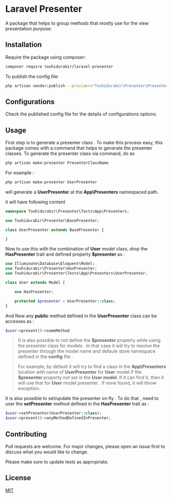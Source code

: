 # Laravel Presenter

A package that helps to group methods that mostly use for the view presentation purpose.

## Installation

Require the package using composer:

```bash
composer require touhidurabir/laravel-presenter
```

To publish the config file:
```bash
php artisan vendor:publish --provider="Touhidurabir\Presenter\PresenterServiceProvider" --tag=config
```

## Configurations
Check the published config file for the details of configurations options.

## Usage
First step is to generate a presenter class . To make this process easy, this package comes with a command that helps to generate the presenter classes. To generate the presenter class via command, do as 

```bash
php artisan make:presenter PresenterClassName
```

For example : 

```bash
php artisan make:presenter UserPresenter
```

will generate a **UserPresenter** at the **App\Presenters** namespaced path. 

it will have following content 

```php
namespace Touhidurabir\Presenter\Tests\App\Presenters;

use Touhidurabir\Presenter\BasePresenter;

class UserPresenter extends BasePresenter {

}
```

Now to use this with the combination of **User** model class, drop the **HasPresenter** trait and defined property **$presenter** as : 

```php
use Illuminate\Database\Eloquent\Model;
use Touhidurabir\Presenter\HasPresenter;
use Touhidurabir\Presenter\Tests\App\Presenters\UserPresenter;

class User extends Model {

    use HasPresenter;

    protected $presenter = UserPresenter::class;
}
```

And Now any **public** method defined in the **UserPresenter** class can be accesses as : 

```php
$user->present()->someMethod
```

>It is also possible to not define the **$presenter** property while using the presenter class for models . In that case it will try to resolve the presenter through the model name and defaule store namespace defined in the **config** file . 
>
>For example, by default it will try to find a class in the **App\Presenters** location with name of **UserPresenter** for **User** model if the **$presenter** property not set in the **User model**. If it can find it, then it will use that for **User** model presenter . If none found, it will throw exception.

It is also possible to set/update the presenter on fly . To do that , need to user the **setPresenter** method defined in the **HasPresenter** trait as : 

```php
$user->setPresenter(UserPresenter::class);
$user->present()->anyMethodDefinedInPresenter;
```

## Contributing
Pull requests are welcome. For major changes, please open an issue first to discuss what you would like to change.

Please make sure to update tests as appropriate.

## License
[MIT](./LICENSE.md)
